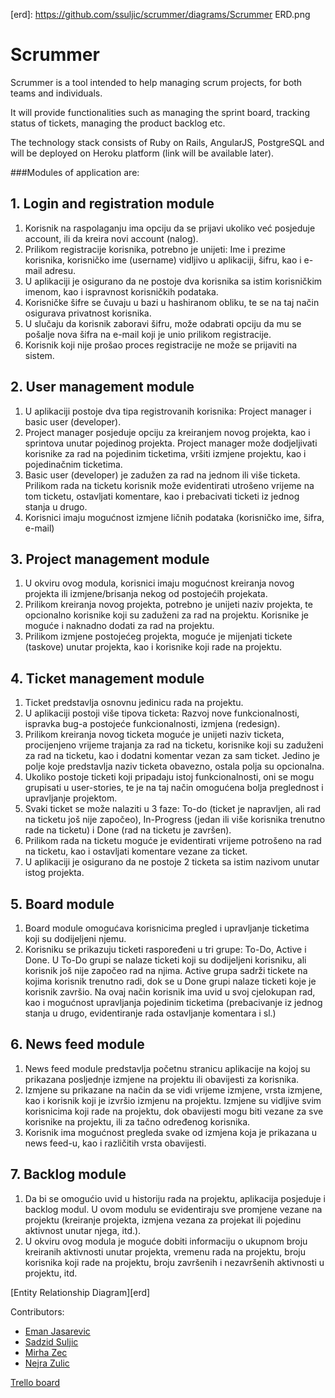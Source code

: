 [trello]: https://trello.com/b/Q5qdqq5B/scrum-management-tool
[ejasarevic]: https://github.com/ejasarevic
[ssuljic]: https://github.com/ssuljic
[mirhazec]: https://github.com/mirhazec
[zulicn]: https://github.com/zulicn
[erd]: https://github.com/ssuljic/scrummer/diagrams/Scrummer ERD.png

# Scrummer

Scrummer is a tool intended to help managing scrum projects, for both teams and individuals.

It will provide functionalities such as managing the sprint board, tracking status of tickets, managing the product backlog etc.

The technology stack consists of Ruby on Rails, AngularJS, PostgreSQL and will be deployed on Heroku platform (link will be available later).

###Modules of application are:

## 1. Login and registration module
1. Korisnik na raspolaganju ima opciju da se prijavi ukoliko već posjeduje account, ili da kreira novi account (nalog).
2. Prilikom registracije korisnika, potrebno je unijeti: Ime i prezime korisnika, korisničko ime (username) vidljivo u aplikaciji, šifru, kao i e-mail adresu.
3. U aplikaciji je osigurano da ne postoje dva korisnika sa istim korisničkim imenom, kao i ispravnost korisničkih podataka. 
4. Korisničke šifre se čuvaju u bazi u hashiranom obliku, te se na taj način osigurava privatnost korisnika.
5. U slučaju da korisnik zaboravi šifru, može odabrati opciju da mu se pošalje nova šifra na e-mail koji je unio prilikom registracije.
6. Korisnik koji nije prošao proces registracije ne može se prijaviti na sistem.

## 2. User management module
1. U aplikaciji postoje dva tipa registrovanih korisnika: Project manager i basic user (developer).
2. Project manager posjeduje opciju za kreiranjem novog projekta, kao i sprintova unutar pojedinog projekta. Project manager može dodjeljivati korisnike za rad na pojedinim ticketima, vršiti izmjene projektu, kao i pojedinačnim ticketima.
3. Basic user (developer) je zadužen za rad na jednom ili više ticketa. Prilikom rada na ticketu korisnik može evidentirati utrošeno vrijeme na tom ticketu, ostavljati komentare, kao i prebacivati ticketi iz jednog stanja u drugo.
4. Korisnici imaju mogućnost izmjene ličnih podataka (korisničko ime, šifra, e-mail)

## 3. Project management module
1. U okviru ovog modula, korisnici imaju mogućnost kreiranja novog projekta ili izmjene/brisanja nekog od postojećih projekata. 
2. Prilikom kreiranja novog projekta, potrebno je unijeti naziv projekta, te opcionalno korisnike koji su zaduženi za rad na projektu. Korisnike je moguće i naknadno dodati za rad na projektu.
3. Prilikom izmjene postojećeg projekta, moguće je mijenjati tickete (taskove) unutar projekta, kao i korisnike koji rade na projektu.

## 4. Ticket management module
1. Ticket predstavlja osnovnu jedinicu rada na projektu.
2. U aplikaciji postoji više tipova ticketa: Razvoj nove funkcionalnosti, ispravka bug-a postojeće funkcionalnosti, izmjena (redesign).
3. Prilikom kreiranja novog ticketa moguće je unijeti naziv ticketa, procijenjeno vrijeme trajanja za rad na ticketu, korisnike koji su zaduženi za rad na ticketu, kao i dodatni komentar vezan za sam ticket. Jedino je polje koje predstavlja naziv ticketa obavezno, ostala polja su opcionalna.
4. Ukoliko postoje ticketi koji pripadaju istoj funkcionalnosti, oni se mogu grupisati u user-stories, te je na taj način omogućena bolja preglednost i upravljanje projektom.
5. Svaki ticket se može nalaziti u 3 faze: To-do (ticket je napravljen, ali rad na ticketu još nije započeo), In-Progress (jedan ili više korisnika trenutno rade na ticketu) i Done (rad na ticketu je završen).
6. Prilikom rada na ticketu moguće je evidentirati vrijeme potrošeno na rad na ticketu, kao i ostavljati komentare vezane za ticket.
7. U aplikaciji je osigurano da ne postoje 2 ticketa sa istim nazivom unutar istog projekta.

## 5. Board module
1. Board module omogućava korisnicima pregled i upravljanje ticketima koji su dodijeljeni njemu.
2. Korisniku se prikazuju ticketi raspoređeni u tri grupe: To-Do, Active i Done. U To-Do grupi se nalaze ticketi koji su dodijeljeni korisniku, ali korisnik još nije započeo rad na njima. Active grupa sadrži tickete na kojima korisnik trenutno radi, dok se u Done grupi nalaze ticketi koje je korisnik završio. Na ovaj način korisnik ima uvid u svoj cjelokupan rad, kao i mogućnost upravljanja pojedinim ticketima (prebacivanje iz jednog stanja u drugo, evidentiranje rada ostavljanje komentara i sl.)

## 6. News feed module
1. News feed module predstavlja početnu stranicu aplikacije na kojoj su prikazana posljednje izmjene na projektu ili 
obavijesti za korisnika.
2. Izmjene su prikazane na način da se vidi vrijeme izmjene, vrsta izmjene, kao i korisnik koji je izvršio izmjenu na projektu. Izmjene su vidljive svim korisnicima koji rade na projektu, dok obavijesti mogu biti vezane za sve korisnike na projektu, ili za tačno određenog korisnika.
3. Korisnik ima mogućnost pregleda svake od izmjena koja je prikazana u news feed-u, kao i različitih vrsta obavijesti.

## 7. Backlog module
1. Da bi se omogućio uvid u historiju rada na projektu, aplikacija posjeduje i backlog modul. U ovom modulu se evidentiraju sve promjene vezane na projektu (kreiranje projekta, izmjena vezana za projekat ili pojedinu aktivnost unutar njega, itd.).
2. U okviru ovog modula je moguće dobiti informaciju o ukupnom broju kreiranih aktivnosti unutar projekta, vremenu rada na projektu, broju korisnika koji rade na projektu, broju završenih i nezavršenih aktivnosti u projektu, itd.

[Entity Relationship Diagram][erd]

Contributors:
* [Eman Jasarevic][ejasarevic]
* [Sadzid Suljic][ssuljic]
* [Mirha Zec][mirhazec]
* [Nejra Zulic][zulicn]

[Trello board][trello]
